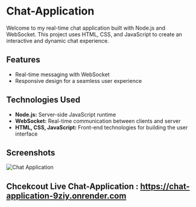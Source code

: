 # Chat-Application

Welcome to my real-time chat application built with Node.js and WebSocket. This project uses HTML, CSS, and JavaScript to create an interactive and dynamic chat experience.

## Features

- Real-time messaging with WebSocket
- Responsive design for a seamless user experience

## Technologies Used

- **Node.js:** Server-side JavaScript runtime
- **WebSocket:** Real-time communication between clients and server
- **HTML, CSS, JavaScript:** Front-end technologies for building the user interface

## Screenshots
![Chat Application](https://github.com/IntjarMansuri/Chat-Application/assets/139264242/b1d84534-6baf-4574-9b8f-7f14efcc4758)

## Chcekcout Live Chat-Application : https://chat-application-9ziy.onrender.com
